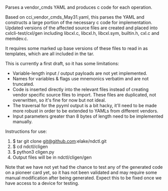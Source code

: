 Parses a vendor_cmds YAML and produces c code for each operation.

Based on cci_vendor_cmds_May31.yaml, this parses the YAML and constructs a
large portion of the necessary c code for implementation. Updated versions of
the affected source files are created and placed into cxlcli-test/cxl/gen
including libcxl.c, libcxl.h, libcxl.sym, builtin.h, cxl.c and memdev.c.

It requires some marked up base versions of these files to read in as
templates, which are all included in the tar.

This is currently a first draft, so it has some limitations:
 - Variable-length input / output payloads are not yet implemented.
 - Names for variables & flags use mnemonics verbatim and are not truncated.
 - Code is inserted directly into the relevant files instead of creating
   vendor specific source files to import. These files are duplicated, not
   overwritten, so it's fine for now but not ideal.
 - The traversal for the pyyml output is a bit hacky, it'll need to be made
   more robust in order to be extended to YAMLs from different vendors.
 - Input parameters greater than 8 bytes of length need to be implemented
   manually.

Instructions for use:
 1. $ tar git clone git@github.com:elake/ndctl.git
 2. $ cd ndctl/cligen
 3. $ python3 cligen.py
 4. Output files will be in ndctl/cligen/gen

 Note that we have not yet had the chance to test any of the generated code on
 a pioneer card yet, so it has not been validated and may require some manual
 modification after being generated. Expect this to be fixed once we have
 access to a device for testing.
